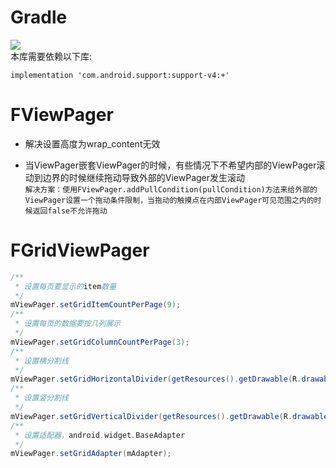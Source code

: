 # Gradle
[![](https://jitpack.io/v/zj565061763/viewpager.svg)](https://jitpack.io/#zj565061763/viewpager)
<br>
本库需要依赖以下库:
```
implementation 'com.android.support:support-v4:+'
```

# FViewPager
* 解决设置高度为wrap_content无效<br>

* 当ViewPager嵌套ViewPager的时候，有些情况下不希望内部的ViewPager滚动到边界的时候继续拖动导致外部的ViewPager发生滚动<br>
`解决方案：使用FViewPager.addPullCondition(pullCondition)方法来给外部的ViewPager设置一个拖动条件限制，当拖动的触摸点在内部ViewPager可见范围之内的时候返回false不允许拖动`
  
# FGridViewPager
```java
/**
 * 设置每页要显示的item数量
 */
mViewPager.setGridItemCountPerPage(9);
/**
 * 设置每页的数据要按几列展示
 */
mViewPager.setGridColumnCountPerPage(3);
/**
 * 设置横分割线
 */
mViewPager.setGridHorizontalDivider(getResources().getDrawable(R.drawable.divider_horizontal));
/**
 * 设置竖分割线
 */
mViewPager.setGridVerticalDivider(getResources().getDrawable(R.drawable.divider_vertical));
/**
 * 设置适配器，android.widget.BaseAdapter
 */
mViewPager.setGridAdapter(mAdapter);
```
